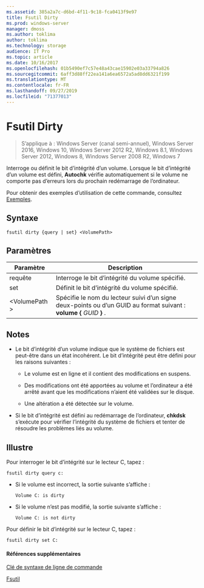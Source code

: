 ```yaml
---
ms.assetid: 385a2a7c-d6bd-4f11-9c18-fca0413f9e97
title: Fsutil Dirty
ms.prod: windows-server
manager: dmoss
ms.author: toklima
author: toklima
ms.technology: storage
audience: IT Pro
ms.topic: article
ms.date: 10/16/2017
ms.openlocfilehash: 01b5490ef7c57e48a43cae15902e03a33794a826
ms.sourcegitcommit: 6aff3d88ff22ea141a6ea6572a5ad8dd6321f199
ms.translationtype: MT
ms.contentlocale: fr-FR
ms.lasthandoff: 09/27/2019
ms.locfileid: "71377013"
---
```

# <a name="fsutil-dirty"></a>Fsutil Dirty
>S’applique à : Windows Server (canal semi-annuel), Windows Server 2016, Windows 10, Windows Server 2012 R2, Windows 8.1, Windows Server 2012, Windows 8, Windows Server 2008 R2, Windows 7

Interroge ou définit le bit d’intégrité d’un volume. Lorsque le bit d’intégrité d’un volume est défini, **Autochk** vérifie automatiquement si le volume ne comporte pas d’erreurs lors du prochain redémarrage de l’ordinateur.

Pour obtenir des exemples d’utilisation de cette commande, consultez [Exemples](#BKMK_examples).

## <a name="syntax"></a>Syntaxe

```
fsutil dirty {query | set} <VolumePath>
```

## <a name="parameters"></a>Paramètres

|   Paramètre   |                                                 Description                                                  |
|---------------|--------------------------------------------------------------------------------------------------------------|
|     requête     |                                  Interroge le bit d’intégrité du volume spécifié.                                   |
|      set      |                                    Définit le bit d’intégrité du volume spécifié.                                    |
| \<VolumePath > | Spécifie le nom du lecteur suivi d’un signe deux-points ou d’un GUID au format suivant : **volume {** <em>GUID</em> **}** . |

## <a name="remarks"></a>Notes

-   Le bit d’intégrité d’un volume indique que le système de fichiers est peut-être dans un état incohérent. Le bit d’intégrité peut être défini pour les raisons suivantes :

    -   Le volume est en ligne et il contient des modifications en suspens.

    -   Des modifications ont été apportées au volume et l’ordinateur a été arrêté avant que les modifications n’aient été validées sur le disque.

    -   Une altération a été détectée sur le volume.

-   Si le bit d’intégrité est défini au redémarrage de l’ordinateur, **chkdsk** s’exécute pour vérifier l’intégrité du système de fichiers et tenter de résoudre les problèmes liés au volume.

## <a name="BKMK_examples"></a>Illustre
Pour interroger le bit d’intégrité sur le lecteur C, tapez :

```
fsutil dirty query c:
```

-   Si le volume est incorrect, la sortie suivante s’affiche :

    `Volume C: is dirty`

-   Si le volume n’est pas modifié, la sortie suivante s’affiche :

    `Volume C: is not dirty`

Pour définir le bit d’intégrité sur le lecteur C, tapez :

```
fsutil dirty set C:
```

#### <a name="additional-references"></a>Références supplémentaires
[Clé de syntaxe de ligne de commande](Command-Line-Syntax-Key.md)

[Fsutil](Fsutil.md)


